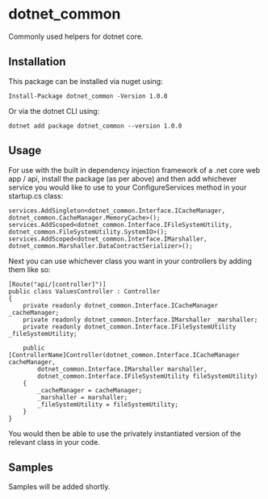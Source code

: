 # dotnet_common
Commonly used helpers for dotnet core.

## Installation
This package can be installed via nuget using:

```
Install-Package dotnet_common -Version 1.0.0
```

Or via the dotnet CLI using:

```
dotnet add package dotnet_common --version 1.0.0
```

## Usage

For use with the built in dependency injection framework of a .net core web app / api, install the package (as per above) and then add whichever service you would like to use to your ConfigureServices method in your startup.cs class:

```
services.AddSingleton<dotnet_common.Interface.ICacheManager, dotnet_common.CacheManager.MemoryCache>();
services.AddScoped<dotnet_common.Interface.IFileSystemUtility, dotnet_common.FileSystemUtility.SystemIO>();
services.AddScoped<dotnet_common.Interface.IMarshaller, dotnet_common.Marshaller.DataContractSerializer>();
```

Next you can use whichever class you want in your controllers by adding them like so:

```
[Route("api/[controller]")]
public class ValuesController : Controller
{
    private readonly dotnet_common.Interface.ICacheManager _cacheManager;
    private readonly dotnet_common.Interface.IMarshaller _marshaller;
    private readonly dotnet_common.Interface.IFileSystemUtility _fileSystemUtility;

    public [ControllerName]Controller(dotnet_common.Interface.ICacheManager cacheManager,
        dotnet_common.Interface.IMarshaller marshaller,
        dotnet_common.Interface.IFileSystemUtility fileSystemUtility)
    {
        _cacheManager = cacheManager;
        _marshaller = marshaller;
        _fileSystemUtility = fileSystemUtility;
    }
}
```

You would then be able to use the privately instantiated version of the relevant class in your code.

## Samples

Samples will be added shortly.